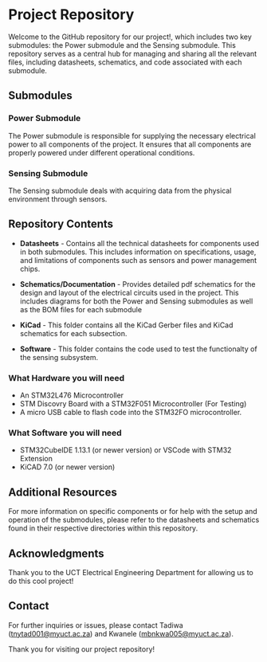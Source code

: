 # Project Repository

Welcome to the GitHub repository for our project!, which includes two key submodules: the Power submodule and the Sensing submodule.
This repository serves as a central hub for managing and sharing all the relevant files, including datasheets, schematics, and code associated with each submodule.

## Submodules

### Power Submodule
The Power submodule is responsible for supplying the necessary electrical power to all components of the project. 
It ensures that all components are properly powered under different operational conditions.

### Sensing Submodule
The Sensing submodule deals with acquiring data from the physical environment through sensors.

## Repository Contents

- **Datasheets** - Contains all the technical datasheets for components used in both submodules. This includes information on specifications, usage, and limitations of components such as sensors and power management chips.

- **Schematics/Documentation** - Provides detailed pdf schematics for the design and layout of the electrical circuits used in the project. This includes diagrams for both the Power and Sensing submodules as well as the BOM files for each submodule

- **KiCad** - This folder contains all the KiCad Gerber files and KiCad schematics for each subsection.
- **Software** - This folder contains the code used to test the functionalty of the sensing subsystem.
  
### What Hardware you will need
- An STM32L476 Microcontroller
- STM Discovry Board with a STM32F051 Microcontroller (For Testing)
- A micro USB cable to flash code into the STM32FO microcontroller.

### What Software you will need
- STM32CubeIDE 1.13.1 (or newer version) or VSCode with STM32 Extension
- KiCAD 7.0 (or newer version)

## Additional Resources

For more information on specific components or for help with the setup and operation of the submodules, please refer to the datasheets and schematics found in their respective directories within this repository.

## Acknowledgments
Thank you to the UCT Electrical Engineering Department for allowing us to do this cool project!

## Contact

For further inquiries or issues, please contact Tadiwa (tnytad001@myuct.ac.za) and Kwanele (mbnkwa005@myuct.ac.za).

Thank you for visiting our project repository!

